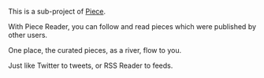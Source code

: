 This is a sub-project of [Piece](https://github.com/lzl/piece).

With Piece Reader, you can follow and read pieces which were published by other users.

One place, the curated pieces, as a river, flow to you.

Just like Twitter to tweets, or RSS Reader to feeds.
